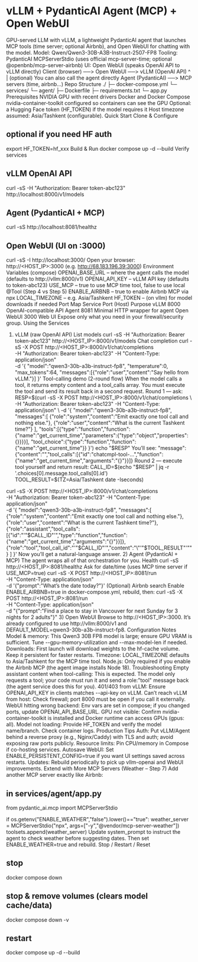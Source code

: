 # vLLM + PydanticAI Agent (MCP) + Open WebUI
GPU-served LLM with vLLM, a lightweight PydanticAI agent that launches MCP tools (time server; optional Airbnb), and Open WebUI for chatting with the model.
Model: Qwen/Qwen3-30B-A3B-Instruct-2507-FP8
Tooling: PydanticAI MCPServerStdio (uses official mcp-server-time; optional @openbnb/mcp-server-airbnb)
UI: Open WebUI (speaks OpenAI API to vLLM directly)
Client (browser) ──> Open WebUI ──> vLLM (OpenAI API)
                      ^
                      |
               (optional) You can also call the agent directly
                           Agent (PydanticAI) ──> MCP servers (time, airbnb...)
Repo Structure
./
├─ docker-compose.yml
└─ services/
   └─ agent/
      ├─ Dockerfile
      ├─ requirements.txt
      └─ app.py
Prerequisites
NVIDIA GPU with recent drivers
Docker and Docker Compose
nvidia-container-toolkit configured so containers can see the GPU
Optional: a Hugging Face token (HF_TOKEN) if the model requires it
Host timezone assumed: Asia/Tashkent (configurable).
Quick Start
Clone & Configure
## optional if you need HF auth
export HF_TOKEN=hf_xxx
Build & Run
docker compose up -d --build
Verify services
## vLLM OpenAI API
curl -sS -H "Authorization: Bearer token-abc123" http://localhost:8000/v1/models

## Agent (PydanticAI + MCP)
curl -sS http://localhost:8081/healthz

## Open WebUI (UI on :3000)
curl -sS -I http://localhost:3000/
Open your browser: http://<HOST_IP>:3000 (e.g. http://68.183.196.39:3000)
Environment Variables (compose)
OPENAI_BASE_URL – where the agent calls the model (defaults to http://vllm:8000/v1)
OPENAI_API_KEY – vLLM API key (defaults to token-abc123)
USE_MCP – true to use MCP time tool, false to use local @Tool (Step 4 vs Step 5)
ENABLE_AIRBNB – true to enable Airbnb MCP via npx
LOCAL_TIMEZONE – e.g. Asia/Tashkent
HF_TOKEN – (on vllm) for model downloads if needed
Port Map
Service	Port (Host)	Purpose
vLLM	8000	OpenAI-compatible API
Agent	8081	Minimal HTTP wrapper for agent
Open WebUI	3000	Web UI
Expose only what you need in your firewall/security group.
Using the Services
1) vLLM (raw OpenAI API)
List models
curl -sS -H "Authorization: Bearer token-abc123" http://<HOST_IP>:8000/v1/models
Chat completion
curl -sS -X POST http://<HOST_IP>:8000/v1/chat/completions \
  -H "Authorization: Bearer token-abc123" -H "Content-Type: application/json" \
  -d '{
    "model":"qwen3-30b-a3b-instruct-fp8",
    "temperature":0,
    "max_tokens":64,
    "messages":[{"role":"user","content":"Say hello from vLLM."}]
  }'
Tool-calling demo (2-round flow)
When the model calls a tool, it returns empty content and a tool_calls array. You must execute the tool and send its result back in a second request.
Round 1 — ask:
RESP=$(curl -sS -X POST http://<HOST_IP>:8000/v1/chat/completions \
  -H "Authorization: Bearer token-abc123" -H "Content-Type: application/json" \
  -d '{
    "model":"qwen3-30b-a3b-instruct-fp8",
    "messages":[
      {"role":"system","content":"Emit exactly one tool call and nothing else."},
      {"role":"user","content":"What is the current Tashkent time?"}
    ],
    "tools":[{"type":"function","function":{"name":"get_current_time","parameters":{"type":"object","properties":{}}}}],
    "tool_choice":{"type":"function","function":{"name":"get_current_time"}}
  }')
echo "$RESP"
You’ll see:
"message":{"content":"","tool_calls":[{"id":"chatcmpl-tool-...","function":{"name":"get_current_time","arguments":"{}"}}]}
Round 2 — execute tool yourself and return result:
CALL_ID=$(echo "$RESP" | jq -r '.choices[0].message.tool_calls[0].id')
TOOL_RESULT=$(TZ=Asia/Tashkent date -Iseconds)

curl -sS -X POST http://<HOST_IP>:8000/v1/chat/completions \
  -H "Authorization: Bearer token-abc123" -H "Content-Type: application/json" \
  -d '{
    "model":"qwen3-30b-a3b-instruct-fp8",
    "messages":[
      {"role":"system","content":"Emit exactly one tool call and nothing else."},
      {"role":"user","content":"What is the current Tashkent time?"},
      {"role":"assistant","tool_calls":[{"id":"'"$CALL_ID"'","type":"function","function":{"name":"get_current_time","arguments":"{}"}}]},
      {"role":"tool","tool_call_id":"'"$CALL_ID"'","content":"\"'"$TOOL_RESULT"'\""}
    ]
  }'
Now you’ll get a natural-language answer.
2) Agent (PydanticAI + MCP)
The agent wraps all of that orchestration for you.
Health
curl -sS http://<HOST_IP>:8081/healthz
Ask for date/time (uses MCP time server if USE_MCP=true)
curl -sS -X POST http://<HOST_IP>:8081/run \
  -H "Content-Type: application/json" \
  -d '{"prompt":"What’s the date today?"}'
(Optional) Airbnb search
Enable ENABLE_AIRBNB=true in docker-compose.yml, rebuild, then:
curl -sS -X POST http://<HOST_IP>:8081/run \
  -H "Content-Type: application/json" \
  -d "{\"prompt\":\"Find a place to stay in Vancouver for next Sunday for 3 nights for 2 adults\"}"
3) Open WebUI
Browse to http://<HOST_IP>:3000.
It’s already configured to use http://vllm:8000/v1 and DEFAULT_MODEL=qwen3-30b-a3b-instruct-fp8.
Configuration Notes
Model & memory: This Qwen3 30B FP8 model is large; ensure GPU VRAM is sufficient. Tune --gpu-memory-utilization and --max-model-len if needed.
Downloads: First launch will download weights to the hf-cache volume. Keep it persistent for faster restarts.
Timezone: LOCAL_TIMEZONE defaults to Asia/Tashkent for the MCP time tool.
Node.js: Only required if you enable the Airbnb MCP (the agent image installs Node 18).
Troubleshooting
Empty assistant content when tool-calling: This is expected. The model only requests a tool; your code must run it and send a role:"tool" message back (the agent service does this for you).
401/403 from vLLM: Ensure OPENAI_API_KEY in clients matches --api-key on vLLM.
Can’t reach vLLM from host: Check firewall; port 8000 must be open if you call it externally.
WebUI hitting wrong backend: Env vars are set in compose; if you changed ports, update OPENAI_API_BASE_URL.
GPU not visible: Confirm nvidia-container-toolkit is installed and Docker runtime can access GPUs (gpus: all).
Model not loading: Provide HF_TOKEN and verify the model name/branch. Check container logs.
Production Tips
Auth: Put vLLM/Agent behind a reverse proxy (e.g., Nginx/Caddy) with TLS and auth; avoid exposing raw ports publicly.
Resource limits: Pin CPU/memory in Compose if co-hosting services.
Autosave WebUI: Set ENABLE_PERSISTENT_CONFIG=true if you want UI settings saved across restarts.
Updates: Rebuild periodically to pick up vllm-openai and WebUI improvements.
Extend with More MCP Servers (Weather – Step 7)
Add another MCP server exactly like Airbnb:
## in services/agent/app.py
from pydantic_ai.mcp import MCPServerStdio

if os.getenv("ENABLE_WEATHER","false").lower()=="true":
    weather_server = MCPServerStdio("npx", args=["-y","@vendor/mcp-server-weather"])
    toolsets.append(weather_server)
Update system_prompt to instruct the agent to check weather before suggesting dates.
Then set ENABLE_WEATHER=true and rebuild.
Stop / Restart / Reset
## stop
docker compose down

## stop & remove volumes (clears model cache/data)
docker compose down -v

## restart
docker compose up -d --build
